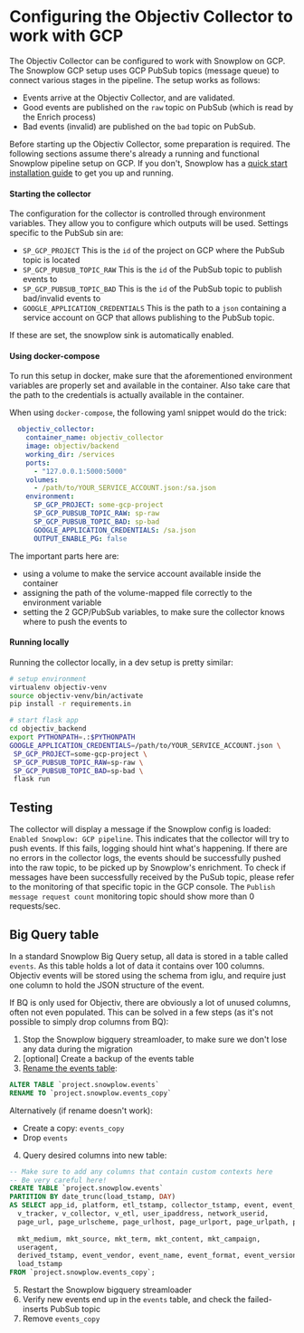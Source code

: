 # Configuring the Objectiv Collector to work with GCP
The Objectiv Collector can be configured to work with Snowplow on GCP. The Snowplow GCP setup uses GCP PubSub topics 
(message queue) to connect various stages in the pipeline. The setup works as follows:
- Events arrive at the Objectiv Collector, and are validated.
- Good events are published on the `raw` topic on PubSub (which is read by the Enrich process)
- Bad events (invalid) are published on the `bad` topic on PubSub.

Before starting up the Objectiv Collector, some preparation is required. The following sections assume there's already
a running and functional Snowplow pipeline setup on GCP. If you don't, Snowplow has a 
[quick start installation guide](https://docs.snowplowanalytics.com/docs/open-source-quick-start/quick-start-installation-guide-on-gcp/)
to get you up and running.

#### Starting the collector
The configuration for the collector is controlled through environment variables. They allow you to configure which outputs
will be used. Settings specific to the PubSub sin are:

- `SP_GCP_PROJECT` This is the `id` of the project on GCP where the PubSub topic is located
- `SP_GCP_PUBSUB_TOPIC_RAW` This is the `id` of the PubSub topic to publish events to
- `SP_GCP_PUBSUB_TOPIC_BAD` This is the `id` of the PubSub topic to publish bad/invalid events to
- `GOOGLE_APPLICATION_CREDENTIALS` This is the path to a `json` containing a service account on GCP that allows publishing
 to the PubSub topic.

If these are set, the snowplow sink is automatically enabled.

#### Using docker-compose
To run this setup in docker, make sure that the aforementioned environment variables are properly set and available in the
container. Also take care that the path to the credentials is actually available in the container.

When using `docker-compose`, the following yaml snippet would do the trick:
```yaml
  objectiv_collector:
    container_name: objectiv_collector
    image: objectiv/backend
    working_dir: /services
    ports:
      - "127.0.0.1:5000:5000"
    volumes:
      - /path/to/YOUR_SERVICE_ACCOUNT.json:/sa.json
    environment:
      SP_GCP_PROJECT: some-gcp-project
      SP_GCP_PUBSUB_TOPIC_RAW: sp-raw
      SP_GCP_PUBSUB_TOPIC_BAD: sp-bad
      GOOGLE_APPLICATION_CREDENTIALS: /sa.json
      OUTPUT_ENABLE_PG: false
```

The important parts here are:
- using a volume to make the service account available inside the container
- assigning the path of the volume-mapped file correctly to the environment variable
- setting the 2 GCP/PubSub variables, to make sure the collector knows where to push the events to

#### Running locally
Running the collector locally, in a dev setup is pretty similar:

```sh
# setup environment
virtualenv objectiv-venv
source objectiv-venv/bin/activate
pip install -r requirements.in

# start flask app
cd objectiv_backend
export PYTHONPATH=.:$PYTHONPATH
GOOGLE_APPLICATION_CREDENTIALS=/path/to/YOUR_SERVICE_ACCOUNT.json \
 SP_GCP_PROJECT=some-gcp-project \
 SP_GCP_PUBSUB_TOPIC_RAW=sp-raw \
 SP_GCP_PUBSUB_TOPIC_BAD=sp-bad \
 flask run
```

## Testing
The collector will display a message if the Snowplow config is loaded:
`Enabled Snowplow: GCP pipeline`.
This indicates that the collector will try to push events. If this fails, logging should hint what's happening. If there 
are no errors in the collector logs, the events should be successfully pushed into the raw topic, to be picked up by 
Snowplow's enrichment.
To check if messages have been successfully received by the PuSub topic, please refer to the monitoring of that specific 
topic in the GCP console. The `Publish message request count` monitoring topic should show more than 0 requests/sec.

## Big Query table
In a standard Snowplow Big Query setup, all data is stored in a table called `events`. As this table holds a lot of data
it contains over 100 columns. Objectiv events will be stored using the schema from iglu, and require just one column
to hold the JSON structure of the event.

If BQ is only used for Objectiv, there are obviously a lot of unused columns, often not even populated. This can be 
solved in a few steps (as it's not possible to simply drop columns from BQ):
1. Stop the Snowplow bigquery streamloader, to make sure we don't lose any data during the migration
2. [optional] Create a backup of the events table
3. [Rename the events table](https://cloud.google.com/bigquery/docs/managing-tables#renaming-table):
```sql
ALTER TABLE `project.snowplow.events`
RENAME TO `project.snowplow.events_copy`
```
 Alternatively (if rename doesn't work):
- Create a copy: `events_copy`
- Drop `events`
4. Query desired columns into new table:
```sql
-- Make sure to add any columns that contain custom contexts here
-- Be very careful here!
CREATE TABLE `project.snowplow.events` 
PARTITION BY date_trunc(load_tstamp, DAY)
AS SELECT app_id, platform, etl_tstamp, collector_tstamp, event, event_id, 
  v_tracker, v_collector, v_etl, user_ipaddress, network_userid, 
  page_url, page_urlscheme, page_urlhost, page_urlport, page_urlpath, page_urlquery, page_urlfragment,
  
  mkt_medium, mkt_source, mkt_term, mkt_content, mkt_campaign,    
  useragent, 
  derived_tstamp, event_vendor, event_name, event_format, event_version, event_fingerprint,
  load_tstamp
FROM `project.snowplow.events_copy`;
```
5. Restart the Snowplow bigquery streamloader
6. Verify new events end up in the `events` table, and check the failed-inserts PubSub topic
7. Remove `events_copy`